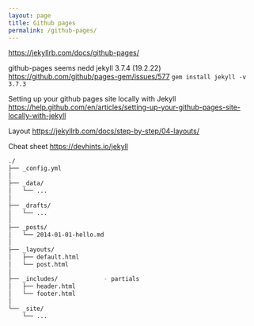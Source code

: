 ```yaml
---
layout: page
title: Github pages
permalink: /github-pages/
---
```


<https://jekyllrb.com/docs/github-pages/>

github-pages seems nedd jekyll 3.7.4 (19.2.22)
<https://github.com/github/pages-gem/issues/577>
`gem install jekyll -v 3.7.3`

Setting up your github pages site locally with Jekyll
<https://help.github.com/en/articles/setting-up-your-github-pages-site-locally-with-jekyll>

Layout
<https://jekyllrb.com/docs/step-by-step/04-layouts/>

Cheat sheet
<https://devhints.io/jekyll>

```bash
./
├── _config.yml
│
├── _data/
│   └── ...
│
├── _drafts/
│   └── ...
│
├── _posts/
│   └── 2014-01-01-hello.md
│
├── _layouts/
│   ├── default.html
│   └── post.html
│
├── _includes/             - partials
│   ├── header.html
│   └── footer.html
│
└── _site/
    └── ...
```